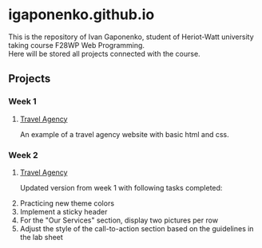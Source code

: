# igaponenko.github.io

This is the repository of Ivan Gaponenko, student of Heriot-Watt university taking course F28WP Web Programming.
<br>
Here will be stored all projects connected with the course.

## Projects
<h3>Week 1</h3>
<ol>
  <li><a href="https://igaponenko.github.io/week1">Travel Agency</a></li>
  <p>An example of a travel agency website with basic html and css.</p>
</ol>
<h3>Week 2</h3>
<ol>
  <li><a href="https://igaponenko.github.io/week2">Travel Agency</a></li>
  <p>Updated version from week 1 with following tasks completed:</p>
    <li>Practicing new theme colors</li>
    <li>Implement a sticky header</li>
    <li>For the "Our Services" section, display two pictures per row</li>
    <li>Adjust the style of the call-to-action section based on the guidelines in the lab sheet</li>
</ol>
